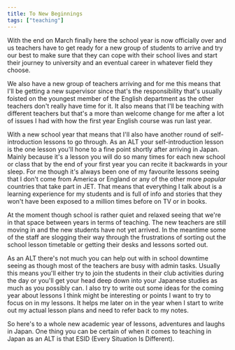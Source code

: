 ```yaml
---
title: To New Beginnings
tags: ["teaching"]
---
```

With the end on March finally here the school year is now officially over and us teachers have to get ready for a new group of students to arrive and try our best to make sure that they can cope with their school lives and start their journey to university and an eventual career in whatever field they choose.

We also have a new group of teachers arriving and for me this means that I'll be getting a new supervisor since that's the responsibility that's usually foisted on the youngest member of the English department as the other teachers don't really have time for it. It also means that I'll be teaching with different teachers but that's a more than welcome change for me after a lot of issues I had with how the first year English course was run last year.

With a new school year that means that I'll also have another round of self-introduction lessons to go through. As an ALT your self-introduction lesson is the one lesson you'll hone to a fine point shortly after arriving in Japan. Mainly because it's a lesson you will do so many times for each new school or class that by the end of your first year you can recite it backwards in your sleep. For me though it's always been one of my favourite lessons seeing that I don't come from America or England or any of the other more *popular* countries that take part in JET. That means that everything I talk about is a learning experience for my students and is full of info and stories that they won't have been exposed to a million times before on TV or in books.

At the moment though school is rather quiet and relaxed seeing that we're in that space between years in terms of teaching. The new teachers are still moving in and the new students have not yet arrived. In the meantime some of the staff are slogging their way through the frustrations of sorting out the school lesson timetable or getting their desks and lessons sorted out.

As an ALT there's not much you can help out with in school downtime seeing as though most of the teachers are busy with admin tasks. Usually this means you'll either try to join the students in their club activities during the day or you'll get your head deep down into your Japanese studies as much as you possibly can. I also try to write out some ideas for the coming year about lessons I think might be interesting or points I want to try to focus on in my lessons. It helps me later on in the year when I start to write out my actual lesson plans and need to refer back to my notes.

So here's to a whole new academic year of lessons, adventures and laughs in Japan. One thing you can be certain of when it comes to teaching in Japan as an ALT is that ESID (Every Situation Is Different).